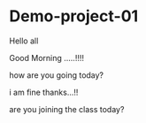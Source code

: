 # Demo-project-01

Hello all

Good Morning .....!!!! 

how are you going today?

i am fine thanks...!!

are you joining the class today?
